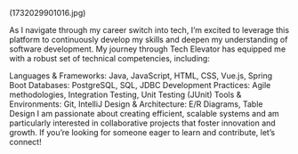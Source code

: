 (1732029901016.jpg)

As I navigate through my career switch into tech, I’m excited to leverage this platform to continuously develop my skills and deepen my understanding of software development. My journey through Tech Elevator has equipped me with a robust set of technical competencies, including:

Languages & Frameworks: Java, JavaScript, HTML, CSS, Vue.js, Spring Boot Databases: PostgreSQL, SQL, JDBC Development Practices: Agile methodologies, Integration Testing, Unit Testing (JUnit) Tools & Environments: Git, IntelliJ Design & Architecture: E/R Diagrams, Table Design I am passionate about creating efficient, scalable systems and am particularly interested in collaborative projects that foster innovation and growth. If you’re looking for someone eager to learn and contribute, let’s connect!
<!--
**normaberrones1/normaberrones1** is a ✨ _special_ ✨ repository because its `README.md` (this file) appears on your GitHub profile.

Here are some ideas to get you started:

- 🔭 I’m currently working on ...
- 🌱 I’m currently learning ...
- 👯 I’m looking to collaborate on ...
- 🤔 I’m looking for help with ...
- 💬 Ask me about ...
- 📫 How to reach me: ...
- ⚡ Fun fact: ...
-->
